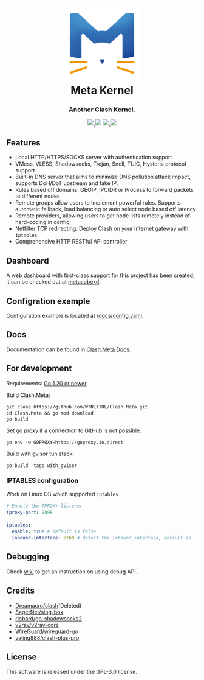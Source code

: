 <h1 align="center">
  <img src="Meta.png" alt="Meta Kennel" width="200">
  <br>Meta Kernel<br>
</h1>

<h3 align="center">Another Clash Kernel.</h3>

<p align="center">
  <a href="https://goreportcard.com/report/github.com/WTNLXTBL/Clash.Meta">
    <img src="https://goreportcard.com/badge/github.com/WTNLXTBL/Clash.Meta?style=flat-square">
  </a>
  <img src="https://img.shields.io/github/go-mod/go-version/WTNLXTBL/Clash.Mate?style=flat-square">
  <a href="https://github.com/WTNLXTBL/Clash.Meta/releases">
    <img src="https://img.shields.io/github/release/WTNLXTBL/Clash.Meta/all.svg?style=flat-square">
  </a>
  <a href="https://github.com/WTNLXTBL/Clash.Meta">
    <img src="https://img.shields.io/badge/release-Meta-00b4f0?style=flat-square">
  </a>
</p>

## Features

- Local HTTP/HTTPS/SOCKS server with authentication support
- VMess, VLESS, Shadowsocks, Trojan, Snell, TUIC, Hysteria protocol support
- Built-in DNS server that aims to minimize DNS pollution attack impact, supports DoH/DoT upstream and fake IP.
- Rules based off domains, GEOIP, IPCIDR or Process to forward packets to different nodes
- Remote groups allow users to implement powerful rules. Supports automatic fallback, load balancing or auto select node
  based off latency
- Remote providers, allowing users to get node lists remotely instead of hard-coding in config
- Netfilter TCP redirecting. Deploy Clash on your Internet gateway with `iptables`.
- Comprehensive HTTP RESTful API controller

## Dashboard

A web dashboard with first-class support for this project has been created; it can be checked out at [metacubexd](https://github.com/MetaCubeX/metacubexd).

## Configration example

Configuration example is located at [/docs/config.yaml](https://github.com/WTNLXTBL/Clash.Meta/blob/main/docs/config.yaml).

## Docs

Documentation can be found in [Clash.Meta Docs](https://clash-meta.wiki).

## For development

Requirements:
[Go 1.20 or newer](https://go.dev/dl/)

Build Clash.Meta:

```shell
git clone https://github.com/WTNLXTBL/Clash.Meta.git
cd Clash.Meta && go mod download
go build
```

Set go proxy if a connection to GitHub is not possible:

```shell
go env -w GOPROXY=https://goproxy.io,direct
```

Build with gvisor tun stack:

```shell
go build -tags with_gvisor
```

### IPTABLES configuration

Work on Linux OS which supported `iptables`

```yaml
# Enable the TPROXY listener
tproxy-port: 9898

iptables:
  enable: true # default is false
  inbound-interface: eth0 # detect the inbound interface, default is 'lo'
```

## Debugging

Check [wiki](https://wiki.metacubex.one/api/#debug) to get an instruction on using debug
API.

## Credits

- [Dreamacro/clash](https://github.com/Dreamacro/clash)(Deleted)
- [SagerNet/sing-box](https://github.com/SagerNet/sing-box)
- [riobard/go-shadowsocks2](https://github.com/riobard/go-shadowsocks2)
- [v2ray/v2ray-core](https://github.com/v2ray/v2ray-core)
- [WireGuard/wireguard-go](https://github.com/WireGuard/wireguard-go)
- [yaling888/clash-plus-pro](https://github.com/yaling888/clash)

## License

This software is released under the GPL-3.0 license.
